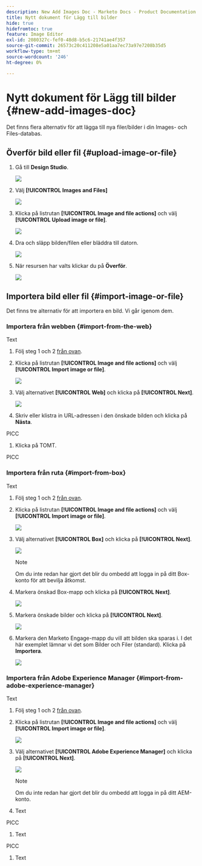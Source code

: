 ```yaml
---
description: New Add Images Doc - Marketo Docs - Product Documentation
title: Nytt dokument för Lägg till bilder
hide: true
hidefromtoc: true
feature: Image Editor
exl-id: 2080327c-fef0-48d8-b5c6-21741ae4f357
source-git-commit: 26573c20c411208e5a01aa7ec73a97e7208b35d5
workflow-type: tm+mt
source-wordcount: '246'
ht-degree: 0%

---
```


# Nytt dokument för Lägg till bilder {#new-add-images-doc}

Det finns flera alternativ för att lägga till nya filer/bilder i din Images- och Files-databas.

## Överför bild eller fil {#upload-image-or-file}

1. Gå till **Design Studio**.

   ![](assets/add-images-and-files-to-marketo-1.png)

1. Välj **[!UICONTROL Images and Files]**

   ![](assets/add-images-and-files-to-marketo-2.png)

1. Klicka på listrutan **[!UICONTROL Image and file actions]** och välj **[!UICONTROL Upload image or file]**.

   ![](assets/add-images-and-files-to-marketo-3.png)

1. Dra och släpp bilden/filen eller bläddra till datorn.

   ![](assets/add-images-and-files-to-marketo-4.png)

1. När resursen har valts klickar du på **Överför**.

   ![](assets/add-images-and-files-to-marketo-5.png)

## Importera bild eller fil {#import-image-or-file}

Det finns tre alternativ för att importera en bild. Vi går igenom dem.

### Importera från webben {#import-from-the-web}

Text

1. Följ steg 1 och 2 [från ovan](#upload-image-or-file).

1. Klicka på listrutan **[!UICONTROL Image and file actions]** och välj **[!UICONTROL Import image or file]**.

   ![](assets/add-images-and-files-to-marketo-6.png)

1. Välj alternativet **[!UICONTROL Web]** och klicka på **[!UICONTROL Next]**.

   ![](assets/add-images-and-files-to-marketo-7.png)

1. Skriv eller klistra in URL-adressen i den önskade bilden och klicka på **Nästa**.

PICC

1. Klicka på TOMT.

PICC

### Importera från ruta {#import-from-box}

Text

1. Följ steg 1 och 2 [från ovan](#upload-image-or-file).

1. Klicka på listrutan **[!UICONTROL Image and file actions]** och välj **[!UICONTROL Import image or file]**.

   ![](assets/add-images-and-files-to-marketo-10.png)

1. Välj alternativet **[!UICONTROL Box]** och klicka på **[!UICONTROL Next]**.

   ![](assets/add-images-and-files-to-marketo-11.png)

   >[!NOTE]
   >
   >Om du inte redan har gjort det blir du ombedd att logga in på ditt Box-konto för att bevilja åtkomst.

1. Markera önskad Box-mapp och klicka på **[!UICONTROL Next]**.

   ![](assets/add-images-and-files-to-marketo-12.png)

1. Markera önskade bilder och klicka på **[!UICONTROL Next]**.

   ![](assets/add-images-and-files-to-marketo-13.png)

1. Markera den Marketo Engage-mapp du vill att bilden ska sparas i. I det här exemplet lämnar vi det som Bilder och Filer (standard). Klicka på **Importera**.

   ![](assets/add-images-and-files-to-marketo-14.png)

### Importera från Adobe Experience Manager {#import-from-adobe-experience-manager}

Text

1. Följ steg 1 och 2 [från ovan](#upload-image-or-file).

1. Klicka på listrutan **[!UICONTROL Image and file actions]** och välj **[!UICONTROL Import image or file]**.

   ![](assets/add-images-and-files-to-marketo-15.png)

1. Välj alternativet **[!UICONTROL Adobe Experience Manager]** och klicka på **[!UICONTROL Next]**.

   ![](assets/add-images-and-files-to-marketo-16.png)

   >[!NOTE]
   >
   >Om du inte redan har gjort det blir du ombedd att logga in på ditt AEM-konto.

1. Text

PICC

1. Text

PICC

1. Text

